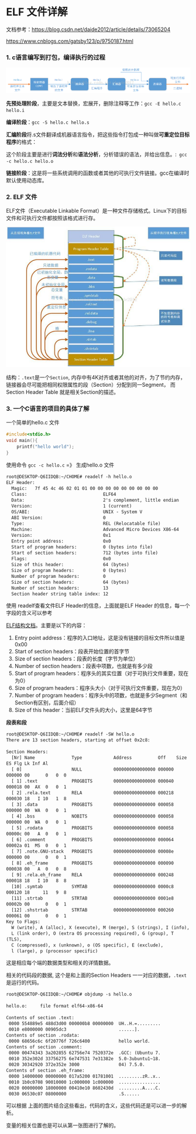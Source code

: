 # ELF 文件详解

文档参考：https://blog.csdn.net/daide2012/article/details/73065204

https://www.cnblogs.com/gatsby123/p/9750187.html

### 1. c语言编写到打包，编译执行的过程

![20170611205306090](asset/20170611205306090.png)

**先预处理阶段**，主要是文本替换，宏展开，删除注释等工作：`gcc -E hello.c hello.i `

**编译阶段**：`gcc -S hello.c hello.s`

**汇编阶段**将.s文件翻译成机器语言指令，把这些指令打包成一种叫做**可重定位目标程序**的格式：

这个阶段主要是进行**词法分析**和**语法分析**，分析错误的语法，并给出信息。:` gcc -c hello.c hello.o`

 **链接阶段**：这是将一些系统调用的函数或者其他的可执行文件链接。gcc在编译时默认使用动态库。

### 2. ELF 文件

ELF文件（Executable Linkable Format）是一种文件存储格式。Linux下的目标文件和可执行文件都按照该格式进行存。

![20170611205621669](asset/20170611205621669.jpg)

结构：`.text`是一个`Section`, 内存中有4K对齐或者其他的对齐，为了节约内存，链接器会尽可能把相同权限属性的段（Section）分配到同一Segment， 而Section Header Table 就是相关Section的描述。

### 3. 一个C语言的项目的具体了解

一个简单的hello.c 文件

```c
#include<stdio.h>
void main(){
    printf("hello world");
}
```

使用命令 `gcc -c hello.c` =》 生成hello.o 文件

```shell
root@DESKTOP-Q6IIDQB:~/CHOME# readelf -h hello.o
ELF Header:
  Magic:   7f 45 4c 46 02 01 01 00 00 00 00 00 00 00 00 00 
  Class:                             ELF64
  Data:                              2's complement, little endian
  Version:                           1 (current)
  OS/ABI:                            UNIX - System V
  ABI Version:                       0
  Type:                              REL (Relocatable file)
  Machine:                           Advanced Micro Devices X86-64
  Version:                           0x1
  Entry point address:               0x0
  Start of program headers:          0 (bytes into file)
  Start of section headers:          712 (bytes into file)
  Flags:                             0x0
  Size of this header:               64 (bytes)
  Size of program headers:           0 (bytes)
  Number of program headers:         0
  Size of section headers:           64 (bytes)
  Number of section headers:         13
  Section header string table index: 12
```

使用 readelf查看文件ELF Header的信息，上面就是ELF Header 的信息，每一个字段的含义可以参考

[ELF结构文档](https://pdos.csail.mit.edu/6.828/2018/readings/elf.pdf)。主要是以下的内容：

1. Entry point address：程序的入口地址，这是没有链接的目标文件所以值是0x00
2. Start of section headers：段表开始位置的首字节
3. Size of section headers：段表的长度（字节为单位）
4. Number of section headers：段表中项数，也就是有多少段
5. Start of program headers：程序头的其实位置（对于可执行文件重要，现在为0）
6. Size of program headers：程序头大小（对于可执行文件重要，现在为0）
7. Number of program headers：程序头中的项数，也就是多少Segment（和Section有区别，后面介绍）
8. Size of this header：当前ELF文件头的大小，这里是64字节

**段表和段**

```
root@DESKTOP-Q6IIDQB:~/CHOME# readelf -SW hello.o
There are 13 section headers, starting at offset 0x2c8:

Section Headers:
  [Nr] Name              Type            Address          Off    Size   ES Flg Lk Inf Al
  [ 0]                   NULL            0000000000000000 000000 000000 00      0   0  0
  [ 1] .text             PROGBITS        0000000000000000 000040 000018 00  AX  0   0  1
  [ 2] .rela.text        RELA            0000000000000000 000218 000030 18   I 10   1  8
  [ 3] .data             PROGBITS        0000000000000000 000058 000000 00  WA  0   0  1
  [ 4] .bss              NOBITS          0000000000000000 000058 000000 00  WA  0   0  1
  [ 5] .rodata           PROGBITS        0000000000000000 000058 00000c 00   A  0   0  1
  [ 6] .comment          PROGBITS        0000000000000000 000064 00002a 01  MS  0   0  1
  [ 7] .note.GNU-stack   PROGBITS        0000000000000000 00008e 000000 00      0   0  1
  [ 8] .eh_frame         PROGBITS        0000000000000000 000090 000038 00   A  0   0  8
  [ 9] .rela.eh_frame    RELA            0000000000000000 000248 000018 18   I 10   8  8
  [10] .symtab           SYMTAB          0000000000000000 0000c8 000120 18     11   9  8
  [11] .strtab           STRTAB          0000000000000000 0001e8 00002b 00      0   0  1
  [12] .shstrtab         STRTAB          0000000000000000 000260 000061 00      0   0  1
Key to Flags:
  W (write), A (alloc), X (execute), M (merge), S (strings), I (info),
  L (link order), O (extra OS processing required), G (group), T (TLS),
  C (compressed), x (unknown), o (OS specific), E (exclude),
  l (large), p (processor specific)
```

这是相应每个端的数据类型和相关的详情数据。

相关的代码段的数据, 这个是和上面的Section Headers 一一对应的数据，`.text`是运行的代码。 

```
root@DESKTOP-Q6IIDQB:~/CHOME# objdump -s hello.o 

hello.o:     file format elf64-x86-64

Contents of section .text:
 0000 554889e5 488d3d00 000000b8 00000000  UH..H.=.........
 0010 e8000000 00905dc3                    ......].        
Contents of section .rodata:
 0000 68656c6c 6f20776f 726c6400           hello world.    
Contents of section .comment:
 0000 00474343 3a202855 62756e74 7520372e  .GCC: (Ubuntu 7.
 0010 352e302d 33756275 6e747531 7e31382e  5.0-3ubuntu1~18.
 0020 30342920 372e352e 3000               04) 7.5.0.      
Contents of section .eh_frame:
 0000 14000000 00000000 017a5200 01781001  .........zR..x..
 0010 1b0c0708 90010000 1c000000 1c000000  ................
 0020 00000000 18000000 00410e10 8602430d  .........A....C.
 0030 06530c07 08000000                    .S......   
```

可以根据 上面的图片结合这些看出，代码的含义，这些代码还是可以进一步的解析。

变量的相关位置也是可以从第一张图进行了解的。

